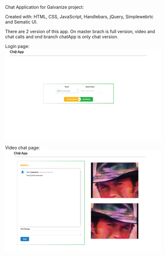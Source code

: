 Chat Application for Galvanize project:

Created with: HTML, CSS, JavaScript, Handlebars, jQuery, Simplewebrtc and Sematic UI.

There are 2 version of this app. On master brach is full version, video and chat calls and ond branch chatApp is only chat version. 


Login page:
![alt text](./1.png)

Video chat page:
![alt text](./2.png)
